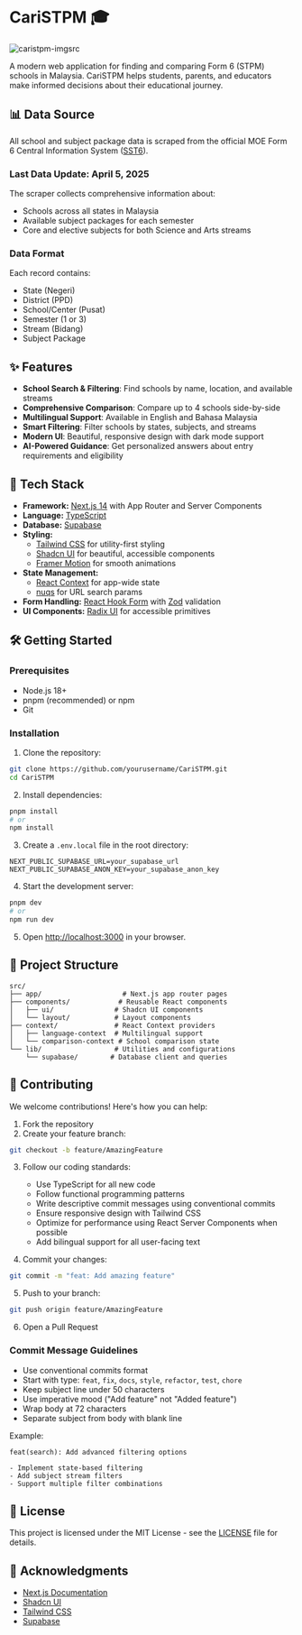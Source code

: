 # CariSTPM 🎓

![caristpm-imgsrc](https://github.com/user-attachments/assets/8ce3ccb9-9dca-4256-9e35-44a70c842fd5)

A modern web application for finding and comparing Form 6 (STPM) schools in Malaysia. CariSTPM helps students, parents, and educators make informed decisions about their educational journey.

## 📊 Data Source

All school and subject package data is scraped from the official MOE Form 6 Central Information System ([SST6](https://sst6.moe.gov.my/form6/pakejt6.cfm)).

### Last Data Update: April 5, 2025

The scraper collects comprehensive information about:
- Schools across all states in Malaysia
- Available subject packages for each semester
- Core and elective subjects for both Science and Arts streams

### Data Format
Each record contains:
- State (Negeri)
- District (PPD)
- School/Center (Pusat)
- Semester (1 or 3)
- Stream (Bidang)
- Subject Package

## ✨ Features

- **School Search & Filtering**: Find schools by name, location, and available streams
- **Comprehensive Comparison**: Compare up to 4 schools side-by-side
- **Multilingual Support**: Available in English and Bahasa Malaysia
- **Smart Filtering**: Filter schools by states, subjects, and streams
- **Modern UI**: Beautiful, responsive design with dark mode support
- **AI-Powered Guidance**: Get personalized answers about entry requirements and eligibility

## 🚀 Tech Stack

- **Framework:** [Next.js 14](https://nextjs.org/) with App Router and Server Components
- **Language:** [TypeScript](https://www.typescriptlang.org/)
- **Database:** [Supabase](https://supabase.com/)
- **Styling:** 
  - [Tailwind CSS](https://tailwindcss.com/) for utility-first styling
  - [Shadcn UI](https://ui.shadcn.com/) for beautiful, accessible components
  - [Framer Motion](https://www.framer.com/motion/) for smooth animations
- **State Management:** 
  - [React Context](https://react.dev/reference/react/createContext) for app-wide state
  - [nuqs](https://nuqs.47ng.com/) for URL search params
- **Form Handling:** [React Hook Form](https://react-hook-form.com/) with [Zod](https://zod.dev/) validation
- **UI Components:** [Radix UI](https://www.radix-ui.com/) for accessible primitives

## 🛠️ Getting Started

### Prerequisites

- Node.js 18+ 
- pnpm (recommended) or npm
- Git

### Installation

1. Clone the repository:
```bash
git clone https://github.com/yourusername/CariSTPM.git
cd CariSTPM
```

2. Install dependencies:
```bash
pnpm install
# or
npm install
```

3. Create a `.env.local` file in the root directory:
```env
NEXT_PUBLIC_SUPABASE_URL=your_supabase_url
NEXT_PUBLIC_SUPABASE_ANON_KEY=your_supabase_anon_key
```

4. Start the development server:
```bash
pnpm dev
# or
npm run dev
```

5. Open [http://localhost:3000](http://localhost:3000) in your browser.

## 📁 Project Structure

```
src/
├── app/                    # Next.js app router pages
├── components/            # Reusable React components
│   ├── ui/               # Shadcn UI components
│   └── layout/           # Layout components
├── context/              # React Context providers
│   ├── language-context  # Multilingual support
│   └── comparison-context # School comparison state
└── lib/                  # Utilities and configurations
    └── supabase/        # Database client and queries
```

## 🤝 Contributing

We welcome contributions! Here's how you can help:

1. Fork the repository
2. Create your feature branch:
```bash
git checkout -b feature/AmazingFeature
```

3. Follow our coding standards:
   - Use TypeScript for all new code
   - Follow functional programming patterns
   - Write descriptive commit messages using conventional commits
   - Ensure responsive design with Tailwind CSS
   - Optimize for performance using React Server Components when possible
   - Add bilingual support for all user-facing text

4. Commit your changes:
```bash
git commit -m "feat: Add amazing feature"
```

5. Push to your branch:
```bash
git push origin feature/AmazingFeature
```

6. Open a Pull Request

### Commit Message Guidelines

- Use conventional commits format
- Start with type: `feat`, `fix`, `docs`, `style`, `refactor`, `test`, `chore`
- Keep subject line under 50 characters
- Use imperative mood ("Add feature" not "Added feature")
- Wrap body at 72 characters
- Separate subject from body with blank line

Example:
```
feat(search): Add advanced filtering options

- Implement state-based filtering
- Add subject stream filters
- Support multiple filter combinations
```

## 📝 License

This project is licensed under the MIT License - see the [LICENSE](LICENSE) file for details.

## 🙏 Acknowledgments

- [Next.js Documentation](https://nextjs.org/docs)
- [Shadcn UI](https://ui.shadcn.com/)
- [Tailwind CSS](https://tailwindcss.com/)
- [Supabase](https://supabase.com/)
